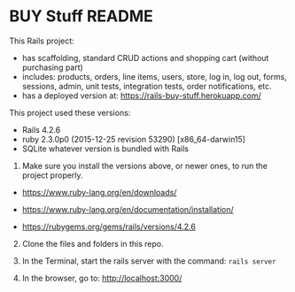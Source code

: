 # BUY Stuff README

This Rails project:

- has scaffolding, standard CRUD actions and shopping cart (without purchasing part)
- includes: products, orders, line items, users, store, log in, log out, forms, sessions, admin, unit tests, integration tests, order notifications, etc.
- has a deployed version at: <https://rails-buy-stuff.herokuapp.com/>

This project used these versions:

- Rails 4.2.6
- ruby 2.3.0p0 (2015-12-25 revision 53290) [x86_64-darwin15]
- SQLite whatever version is bundled with Rails

1. Make sure you install the versions above, or newer ones, to run the project properly.

  - <https://www.ruby-lang.org/en/downloads/>

  - <https://www.ruby-lang.org/en/documentation/installation/>

  - <https://rubygems.org/gems/rails/versions/4.2.6>

2. Clone the files and folders in this repo.

3. In the Terminal, start the rails server with the command: `rails server`

4. In the browser, go to: <http://localhost:3000/>
